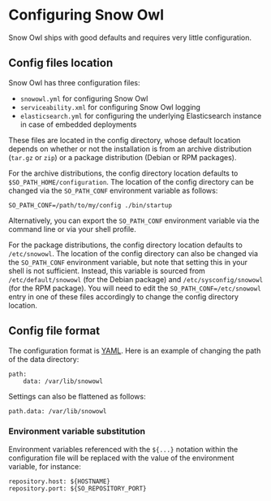# Configuring Snow Owl

Snow Owl ships with good defaults and requires very little configuration.

## Config files location

Snow Owl has three configuration files:

* `snowowl.yml` for configuring Snow Owl
* `serviceability.xml` for configuring Snow Owl logging
* `elasticsearch.yml` for configuring the underlying Elasticsearch instance in case of embedded deployments

These files are located in the config directory, whose default location depends on whether or not the installation is from an archive distribution \(`tar.gz` or `zip`\) or a package distribution \(Debian or RPM packages\).

For the archive distributions, the config directory location defaults to `$SO_PATH_HOME/configuration`. The location of the config directory can be changed via the `SO_PATH_CONF` environment variable as follows:

```text
SO_PATH_CONF=/path/to/my/config ./bin/startup
```

Alternatively, you can export the `SO_PATH_CONF` environment variable via the command line or via your shell profile.

For the package distributions, the config directory location defaults to `/etc/snowowl`. The location of the config directory can also be changed via the `SO_PATH_CONF` environment variable, but note that setting this in your shell is not sufficient. Instead, this variable is sourced from `/etc/default/snowowl` \(for the Debian package\) and `/etc/sysconfig/snowowl` \(for the RPM package\). You will need to edit the `SO_PATH_CONF=/etc/snowowl` entry in one of these files accordingly to change the config directory location.

## Config file format

The configuration format is [YAML](http://www.yaml.org/). Here is an example of changing the path of the data directory:

```text
path:
    data: /var/lib/snowowl
```

Settings can also be flattened as follows:

```text
path.data: /var/lib/snowowl
```

### Environment variable substitution

Environment variables referenced with the `${...}` notation within the configuration file will be replaced with the value of the environment variable, for instance:

```text
repository.host: ${HOSTNAME}
repository.port: ${SO_REPOSITORY_PORT}
```

